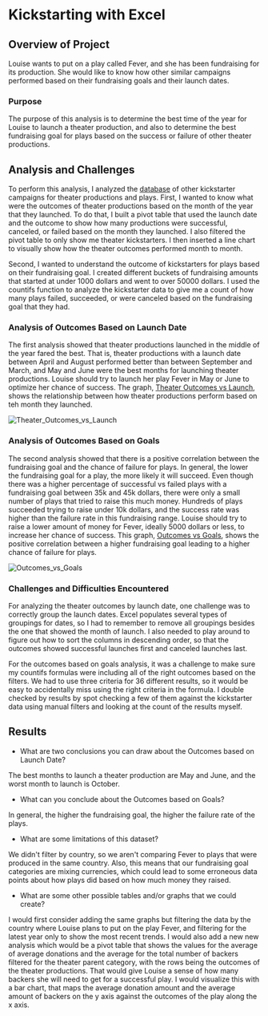 # Kickstarting with Excel

## Overview of Project

Louise wants to put on a play called Fever, and she has been fundraising for its production. She would like to know how other similar campaigns performed based on their fundraising goals and their launch dates.

### Purpose
The purpose of this analysis is to determine the best time of the year for Louise to launch a theater production, and also to determine the best fundraising goal for plays based on the success or failure of other theater productions. 

## Analysis and Challenges
To perform this analysis, I analyzed the [database](Module1Resources/Kickstarter_Challenge_Copy.xlsx) of other kickstarter campaigns for theater productions and plays. First, I wanted to know what were the outcomes of theater productions based on the month of the year that they launched. To do that, I built a pivot table that used the launch date and the outcome to show how many productions were successful, canceled, or failed based on the month they launched. I also filtered the pivot table to only show me theater kickstarters. I then inserted a line chart to visually show how the theater outcomes performed month to month. 


Second, I wanted to understand the outcome of kickstarters for plays based on their fundraising goal. I created different buckets of fundraising amounts that started at under 1000 dollars and went to over 50000 dollars. I used the countifs function to analyze the kickstarter data to give me a count of how many plays failed, succeeded, or were canceled based on the fundraising goal that they had.


### Analysis of Outcomes Based on Launch Date

The first analysis showed that theater productions launched in the middle of the year fared the best. That is, theater productions with a launch date between April and August performed better than between September and March, and May and June were the best months for launching theater productions. Louise should try to launch her play Fever in May or June to optimize her chance of success. The graph, [Theater Outcomes vs Launch](Challenge%201%20Resources/Theater_Outcomes_vs_Launch.png), shows the relationship between how theater productions perform based on teh month they launched.

![Theater_Outcomes_vs_Launch](https://user-images.githubusercontent.com/14280739/154776265-62fbe2f5-2b5a-487a-bab5-213a5689fe60.png)

### Analysis of Outcomes Based on Goals

The second analysis showed that there is a positive correlation between the fundraising goal and the chance of failure for plays. In general, the lower the fundraising goal for a play, the more likely it will succeed. Even though there was a higher percentage of successful vs failed plays with a fundraising goal between 35k and 45k dollars, there were only a small number of plays that tried to raise this much money. Hundreds of plays succeeded trying to raise under 10k dollars, and the success rate was higher than the failure rate in this fundraising range. Louise should try to raise a lower amount of money for Fever, ideally 5000 dollars or less, to increase her chance of success. This graph, [Outcomes vs Goals](Challenge%201%20Resources/Outcomes_vs_Goals.png), shows the positive correlation between a higher fundraising goal leading to a higher chance of failure for plays. 

![Outcomes_vs_Goals](https://user-images.githubusercontent.com/14280739/154776277-62000f9d-2d1f-415d-a3e2-b5357530efe0.png)

### Challenges and Difficulties Encountered

For analyzing the theater outcomes by launch date, one challenge was to correctly group the launch dates. Excel populates several types of groupings for dates, so I had to remember to remove all groupings besides the one that showed the month of launch. I also needed to play around to figure out how to sort the columns in descending order, so that the outcomes showed successful launches first and canceled launches last.

For the outcomes based on goals analysis, it was a challenge to make sure my countifs formulas were including all of the right outcomes based on the filters. We had to use three criteria for 36 different results, so it would be easy to accidentally miss using the right criteria in the formula. I double checked by results by spot checking a few of them against the kickstarter data using manual filters and looking at the count of the results myself. 

## Results

- What are two conclusions you can draw about the Outcomes based on Launch Date?

The best months to launch a theater production are May and June, and the worst month to launch is October. 

- What can you conclude about the Outcomes based on Goals?

In general, the higher the fundraising goal, the higher the failure rate of the plays. 

- What are some limitations of this dataset?

We didn't filter by country, so we aren't comparing Fever to plays that were produced in the same country. Also, this means that our fundraising goal categories are mixing currencies, which could lead to some erroneous data points about how plays did based on how much money they raised. 

- What are some other possible tables and/or graphs that we could create?

I would first consider adding the same graphs but filtering the data by the country where Louise plans to put on the play Fever, and filtering for the latest year only to show the most recent trends. I would also add a new new analysis which would be a pivot table that shows the values for the average of average donations and the average for the total number of backers filtered for the theater parent category, with the rows being the outcomes of the theater productions. That would give Louise a sense of how many backers she will need to get for a successful play. I would visualize this with a bar chart, that maps the average donation amount and the average amount of backers on the y axis against the outcomes of the play along the x axis. 
